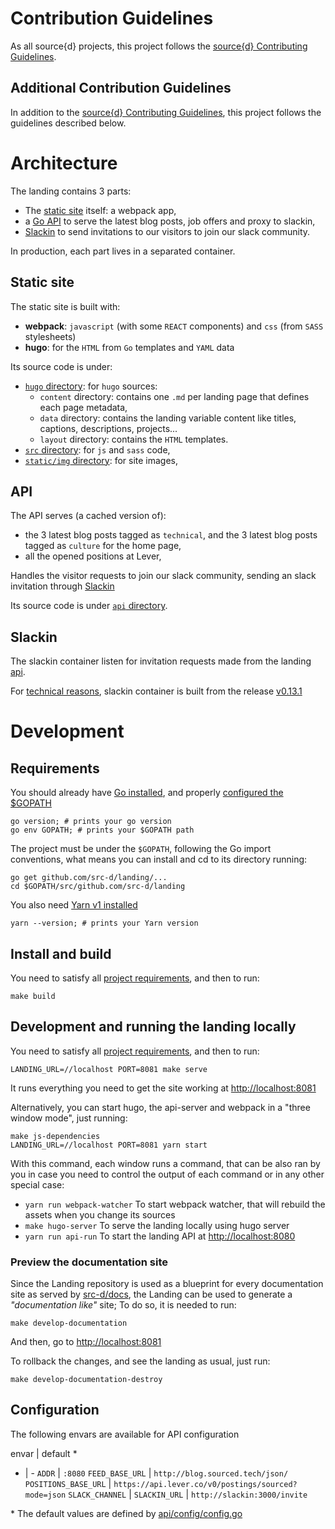 # Contribution Guidelines

As all source{d} projects, this project follows the
[source{d} Contributing Guidelines](https://github.com/src-d/guide/blob/master/engineering/documents/CONTRIBUTING.md).


## Additional Contribution Guidelines

In addition to the [source{d} Contributing Guidelines](https://github.com/src-d/guide/blob/master/engineering/documents/CONTRIBUTING.md),
this project follows the guidelines described below.


# Architecture

The landing contains 3 parts:

- The [static site](#static-site) itself: a webpack app,
- a [Go API](#api) to serve the latest blog posts, job offers and proxy to slackin,
- [Slackin](#slackin) to send invitations to our visitors to join our slack community.

In production, each part lives in a separated container.


## Static site

The static site is built with:
- **webpack**: `javascript` (with some `REACT` components) and `css` (from `SASS` stylesheets)
- **hugo**: for the `HTML` from `Go` templates and `YAML` data

Its source code is under:
- [`hugo` directory](hugo): for `hugo` sources:
  - `content` directory: contains one `.md` per landing page that defines each page metadata,
  - `data` directory: contains the landing variable content like titles, captions, descriptions, projects...
  - `layout` directory: contains the `HTML` templates.
- [`src` directory](src): for `js` and `sass` code,
- [`static/img` directory](static/img): for site images,


## API

The API serves (a cached version of):
- the 3 latest blog posts tagged as `technical`, and the 3 latest blog posts tagged as `culture` for the home page,
- all the opened positions at Lever,

Handles the visitor requests to join our slack community, sending an slack invitation through [Slackin](#slackin)

Its source code is under [`api` directory](api).


## Slackin

The slackin container listen for invitation requests made from the landing [api](#api).

For [technical reasons](https://github.com/src-d/landing/issues/62#issuecomment-327194704), slackin container is built from the release [v0.13.1](https://github.com/rauchg/slackin/tree/0.13.1)


# Development

## Requirements

You should already have [Go installed](https://golang.org/doc/install#install), and properly [configured the $GOPATH](https://github.com/golang/go/wiki/SettingGOPATH)
```shell
go version; # prints your go version
go env GOPATH; # prints your $GOPATH path
```

The project must be under the `$GOPATH`, following the Go import conventions, what means you can install and cd to its directory running:
```shell
go get github.com/src-d/landing/...
cd $GOPATH/src/github.com/src-d/landing
```

You also need [Yarn v1 installed](https://yarnpkg.com/en/docs/install)

```shell
yarn --version; # prints your Yarn version
```

## Install and build

You need to satisfy all [project requirements](#requirements), and then to run:

```shell
make build
```


## Development and running the landing locally

You need to satisfy all [project requirements](#requirements), and then to run:

```shell
LANDING_URL=//localhost PORT=8081 make serve
```
It runs everything you need to get the site working at [http://localhost:8081](http://localhost:8081)

Alternatively, you can start hugo, the api-server and webpack in a "three window mode", just running:
```shell
make js-dependencies
LANDING_URL=//localhost PORT=8081 yarn start
```
With this command, each window runs a command, that can be also ran by you in case you need to control the output of each command or in any other special case:
* `yarn run webpack-watcher` To start webpack watcher, that will rebuild the assets when you change its sources
* `make hugo-server` To serve the landing locally using hugo server
* `yarn run api-run` To start the landing API at [http://localhost:8080](http://localhost:8080)

### Preview the documentation site

Since the Landing repository is used as a blueprint for every documentation site as served by [src-d/docs](https://github.com/src-d/docs), the Landing can be used to generate a _"documentation like"_ site; To do so, it is needed to run:
```shell
make develop-documentation
```
And then, go to [http://localhost:8081](http://localhost:8081)

To rollback the changes, and see the landing as usual, just run:
```shell
make develop-documentation-destroy
```


## Configuration

The following envars are available for API configuration

envar | default *
- | -
`ADDR` | `:8080`
`FEED_BASE_URL` | `http://blog.sourced.tech/json/`
`POSITIONS_BASE_URL` | `https://api.lever.co/v0/postings/sourced?mode=json`
`SLACK_CHANNEL` |
`SLACKIN_URL` | `http://slackin:3000/invite`

&ast; The default values are defined by [api/config/config.go](https://github.com/src-d/landing/blob/master/api/config/config.go)
